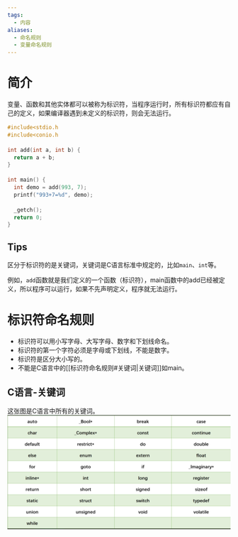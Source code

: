 ```yaml
---
tags:
  - 内容
aliases:
  - 命名规则
  - 变量命名规则
---
```

# 简介
变量、函数和其他实体都可以被称为标识符，当程序运行时，所有标识符都应有自己的定义，如果编译器遇到未定义的标识符，则会无法运行。

  ```c
  #include<stdio.h
  #include<conio.h
  
  int add(int a, int b) {
  	return a + b;
  }
  
  int main() {
  	int demo = add(993, 7);
  	printf("993+7=%d", demo);
  
  	_getch();
  	return 0;
  }
  ```

## Tips
区分于标识符的是关键词，关键词是C语言标准中规定的，比如`main`、`int`等。

  例如，`add`函数就是我们定义的一个函数（标识符），main函数中的add已经被定义，所以程序可以运行，如果不先声明定义，程序就无法运行。

# 标识符命名规则

  -   标识符可以用小写字母、大写字母、数字和下划线命名。
  -   标识符的第一个字符必须是字母或下划线，不能是数字。
  -   标识符是区分大小写的。
  -   不能是C语言中的[[标识符命名规则#关键词|关键词]]如main。
## C语言-关键词

  这张图是C语言中所有的关键词。
  ![image-20230826211222290](C语言笔记/C-files/image-20230826211222290.png)

